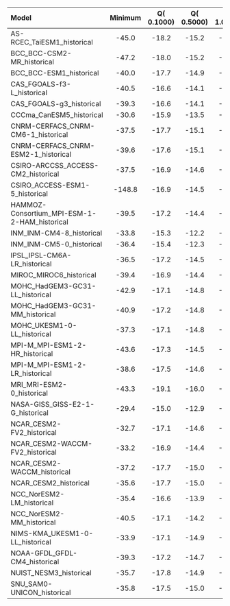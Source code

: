 Model | Minimum | Q( 0.1000) | Q( 0.5000) | Q( 1.0000) | Q(    5.0) | Q(   10.0) | Q(   25.0) | Q(   50.0) | Q(   75.0) | Q(   90.0) | Q(   95.0) | Q(   99.0) | Q(   99.5) | Q(   99.9) | Maximum
 :-- |  :--:  |  :--:  |  :--:  |  :--:  |  :--:  |  :--:  |  :--:  |  :--:  |  :--:  |  :--:  |  :--:  |  :--:  |  :--:  |  :--:  |  :--: 
AS-RCEC_TaiESM1_historical |   -45.0 |   -18.2 |   -15.2 |   -13.5 |    -8.8 |    -6.4 |    -3.0 |  0.3173 |     3.6 |     6.8 |     8.8 |    12.8 |    14.4 |    17.5 |    44.7
BCC_BCC-CSM2-MR_historical |   -47.2 |   -18.0 |   -15.2 |   -13.7 |    -9.4 |    -7.2 |    -3.7 |  0.1606 |     4.0 |     7.4 |     9.6 |    13.6 |    15.0 |    17.9 |   459.5
BCC_BCC-ESM1_historical |   -40.0 |   -17.7 |   -14.9 |   -13.4 |    -9.1 |    -6.9 |    -3.6 |  0.1230 |     3.8 |     7.1 |     9.2 |    13.0 |    14.3 |    16.9 |    34.5
CAS_FGOALS-f3-L_historical |   -40.5 |   -16.6 |   -14.1 |   -12.8 |    -8.7 |    -6.6 |    -3.3 |  0.2381 |     3.7 |     6.7 |     8.6 |    12.4 |    13.8 |    16.4 |    38.9
CAS_FGOALS-g3_historical |   -39.3 |   -16.6 |   -14.1 |   -12.6 |    -8.4 |    -6.2 |    -3.1 |  0.1544 |     3.5 |     6.2 |     8.1 |    11.9 |    13.3 |    15.8 |    35.8
CCCma_CanESM5_historical |   -30.6 |   -15.9 |   -13.5 |   -12.1 |    -8.1 |    -6.1 |    -3.0 |  0.3081 |     3.6 |     6.4 |     8.1 |    11.6 |    12.8 |    15.3 |    27.8
CNRM-CERFACS_CNRM-CM6-1_historical |   -37.5 |   -17.7 |   -15.1 |   -13.7 |    -9.4 |    -7.1 |    -3.5 |  0.1353 |     3.6 |     6.9 |     9.0 |    12.9 |    14.3 |    16.9 |    36.5
CNRM-CERFACS_CNRM-ESM2-1_historical |   -39.6 |   -17.6 |   -15.1 |   -13.7 |    -9.4 |    -7.1 |    -3.5 |  0.1353 |     3.6 |     6.9 |     8.9 |    12.9 |    14.3 |    16.9 |    36.6
CSIRO-ARCCSS_ACCESS-CM2_historical |   -37.5 |   -16.9 |   -14.6 |   -13.2 |    -9.0 |    -6.8 |    -3.5 |  0.0808 |     3.7 |     6.8 |     8.8 |    12.6 |    14.0 |    16.5 |    31.4
CSIRO_ACCESS-ESM1-5_historical |  -148.8 |   -16.9 |   -14.5 |   -13.1 |    -8.8 |    -6.6 |    -3.4 |  0.1173 |     3.7 |     6.7 |     8.6 |    12.6 |    14.1 |    16.6 |   128.8
HAMMOZ-Consortium_MPI-ESM-1-2-HAM_historical |   -39.5 |   -17.2 |   -14.4 |   -12.8 |    -8.4 |    -6.2 |    -2.9 |  0.2811 |     3.5 |     6.7 |     8.6 |    12.6 |    14.1 |    17.0 |    37.2
INM_INM-CM4-8_historical |   -33.8 |   -15.3 |   -12.2 |   -10.5 |    -6.0 |    -3.8 | -0.2766 | 0.0 |  0.6114 |     4.2 |     6.3 |    10.3 |    11.8 |    15.0 |    32.9
INM_INM-CM5-0_historical |   -36.4 |   -15.4 |   -12.3 |   -10.6 |    -6.1 |    -3.9 | -0.2652 | 0.0 |  0.6296 |     4.3 |     6.4 |    10.4 |    11.9 |    15.0 |    33.5
IPSL_IPSL-CM6A-LR_historical |   -36.5 |   -17.2 |   -14.5 |   -13.1 |    -8.8 |    -6.6 |    -3.2 |  0.2305 |     3.7 |     6.8 |     8.7 |    12.7 |    14.1 |    16.8 |    33.3
MIROC_MIROC6_historical |   -39.4 |   -16.9 |   -14.4 |   -13.0 |    -8.6 |    -6.4 |    -3.1 |  0.1642 |     3.5 |     6.5 |     8.4 |    12.4 |    13.9 |    16.6 |    33.0
MOHC_HadGEM3-GC31-LL_historical |   -42.9 |   -17.1 |   -14.8 |   -13.4 |    -9.2 |    -6.9 |    -3.5 |  0.1880 |     3.8 |     7.0 |     8.9 |    12.9 |    14.2 |    16.7 |    32.7
MOHC_HadGEM3-GC31-MM_historical |   -40.9 |   -17.2 |   -14.8 |   -13.5 |    -9.2 |    -7.0 |    -3.5 |  0.2224 |     3.9 |     7.0 |     9.0 |    13.0 |    14.4 |    16.8 |    40.7
MOHC_UKESM1-0-LL_historical |   -37.3 |   -17.1 |   -14.8 |   -13.4 |    -9.2 |    -6.9 |    -3.4 |  0.2260 |     3.9 |     7.0 |     9.0 |    12.9 |    14.3 |    16.7 |    34.1
MPI-M_MPI-ESM1-2-HR_historical |   -43.6 |   -17.3 |   -14.5 |   -13.0 |    -8.6 |    -6.3 |    -2.9 |  0.3032 |     3.5 |     6.7 |     8.6 |    12.6 |    14.1 |    17.0 |    43.1
MPI-M_MPI-ESM1-2-LR_historical |   -38.6 |   -17.5 |   -14.6 |   -13.0 |    -8.6 |    -6.3 |    -2.9 |  0.3224 |     3.6 |     6.7 |     8.7 |    12.7 |    14.2 |    17.1 |    36.3
MRI_MRI-ESM2-0_historical |   -43.3 |   -19.1 |   -16.0 |   -14.2 |    -9.2 |    -6.9 |    -3.5 |  0.2530 |     3.9 |     6.9 |     8.8 |    13.1 |    14.8 |    18.0 |    41.8
NASA-GISS_GISS-E2-1-G_historical |   -29.4 |   -15.0 |   -12.9 |   -11.7 |    -8.0 |    -6.2 |    -3.3 |  0.1199 |     3.5 |     6.2 |     7.9 |    11.4 |    12.6 |    14.8 |    30.1
NCAR_CESM2-FV2_historical |   -32.7 |   -17.1 |   -14.6 |   -13.0 |    -8.5 |    -6.3 |    -3.1 |  0.2813 |     3.7 |     6.7 |     8.5 |    12.4 |    13.9 |    16.6 |    34.2
NCAR_CESM2-WACCM-FV2_historical |   -33.2 |   -16.9 |   -14.4 |   -12.9 |    -8.5 |    -6.3 |    -3.2 |  0.2301 |     3.6 |     6.6 |     8.5 |    12.3 |    13.8 |    16.5 |    34.7
NCAR_CESM2-WACCM_historical |   -37.2 |   -17.7 |   -15.0 |   -13.4 |    -8.7 |    -6.4 |    -3.1 |  0.3696 |     3.9 |     6.7 |     8.7 |    12.7 |    14.3 |    17.1 |    36.9
NCAR_CESM2_historical |   -35.6 |   -17.7 |   -15.0 |   -13.4 |    -8.7 |    -6.4 |    -3.1 |  0.3679 |     3.9 |     6.8 |     8.7 |    12.7 |    14.3 |    17.1 |    35.7
NCC_NorESM2-LM_historical |   -35.4 |   -16.6 |   -13.9 |   -12.4 |    -8.4 |    -6.3 |    -3.2 |  0.1924 |     3.7 |     6.9 |     8.9 |    12.6 |    13.9 |    16.6 |    35.3
NCC_NorESM2-MM_historical |   -40.5 |   -17.1 |   -14.2 |   -12.7 |    -8.6 |    -6.4 |    -3.1 |  0.2239 |     3.7 |     6.9 |     9.0 |    12.9 |    14.4 |    17.2 |    39.2
NIMS-KMA_UKESM1-0-LL_historical |   -33.9 |   -17.1 |   -14.9 |   -13.5 |    -9.3 |    -7.0 |    -3.4 |  0.2715 |     3.9 |     7.0 |     9.0 |    12.9 |    14.3 |    16.8 |    27.2
NOAA-GFDL_GFDL-CM4_historical |   -39.3 |   -17.2 |   -14.7 |   -13.2 |    -8.9 |    -6.7 |    -3.3 |  0.1216 |     3.6 |     6.7 |     8.6 |    12.5 |    13.9 |    16.4 |    33.0
NUIST_NESM3_historical |   -35.7 |   -17.8 |   -14.9 |   -13.2 |    -8.7 |    -6.4 |    -3.0 |  0.2799 |     3.5 |     6.7 |     8.8 |    12.8 |    14.3 |    17.3 |    34.1
SNU_SAM0-UNICON_historical |   -35.8 |   -17.5 |   -15.0 |   -13.5 |    -9.0 |    -6.8 |    -3.4 |  0.2529 |     3.9 |     6.9 |     8.8 |    13.0 |    14.5 |    17.3 |    38.5
